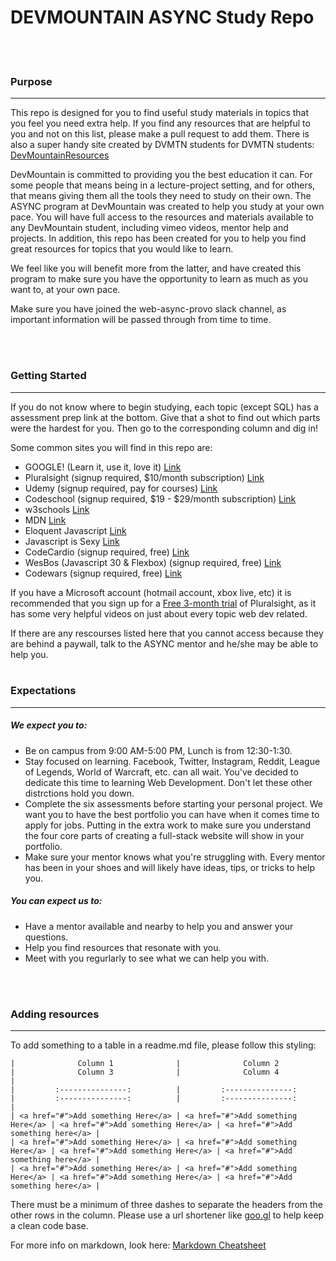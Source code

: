 # DEVMOUNTAIN ASYNC Study Repo
<br>
<br>

### Purpose
<hr>
This repo is designed for you to find useful study materials in topics that you feel you need extra help. If you find any resources that are helpful to you and not on this list, 
please make a pull request to add them. 
There is also a super handy site created by DVMTN students for DVMTN students: <a href="http://resources.devmountain.com/#/">DevMountainResources</a>

DevMountain is committed to providing you the best education it can. For some people that means being in a lecture-project setting, and for others, that means giving them all the 
tools they need to study on their own. The ASYNC program at DevMountain was created to help you study at your own pace. You will have full access to the resources and materials available to any DevMountain student, 
including vimeo videos, mentor help and projects. In addition, this repo has been created for you to help you find great resources for topics that you would like to learn. 

We feel like you will benefit more from the latter, and have created this program to make sure you have the opportunity to learn as much as 
you want to, at your own pace.

Make sure you have joined the web-async-provo slack channel, as important information will be passed through from time to time.

<br>
<br>


### Getting Started
<hr>
If you do not know where to begin studying, each topic (except SQL) has a assessment prep link at the bottom. Give that a shot to find out which parts were the hardest for you. Then go to the corresponding column and dig in!

Some common sites you will find in this repo are:
- GOOGLE! (Learn it, use it, love it) <a href="google.com">Link</a>
- Pluralsight (signup required, $10/month subscription) <a href="pluralsight.com">Link</a>
- Udemy (signup required, pay for courses) <a href="udemy.com">Link</a>
- Codeschool (signup required, $19 - $29/month subscription) <a href="codeschool.com">Link</a>
- w3schools <a href="w3schools.com">Link</a>
- MDN <a href="developer.mozilla.org/en-US/">Link</a>
- Eloquent Javascript <a href="http://eloquentjavascript.net/">Link</a>
- Javascript is Sexy <a href="http://javascriptissexy.com/">Link</a>
- CodeCardio  (signup required, free) <a href="codecard.io">Link</a>
- WesBos (Javascript 30 & Flexbox)  (signup required, free) <a href="http://wesbos.com/">Link</a>
- Codewars  (signup required, free) <a href="codewars.com">Link</a>


If you have a Microsoft account (hotmail account, xbox live, etc) it is recommended that you sign up for a <a href="https://www.visualstudio.com/dev-essentials/">Free 3-month trial</a> of Pluralsight, as it has some very helpful videos on just about every topic web dev related.

If there are any rescourses listed here that you cannot access because they are behind a paywall, talk to the ASYNC mentor and he/she may be able to help you. 
<br>
<br>

### Expectations
<hr>

##### We expect you to:
 - Be on campus from 9:00 AM-5:00 PM, Lunch is from 12:30-1:30. 
 - Stay focused on learning. Facebook, Twitter, Instagram, Reddit, League of Legends, World of Warcraft, etc. can all wait. You've decided to dedicate this time to learning Web Development. Don't let these other distrctions hold you down.
 - Complete the six assessments before starting your personal project. We want you to have the best portfolio you can have when it comes time to apply for jobs. Putting in the extra work to make sure you understand the four core parts of creating a full-stack website will show in your portfolio.
 - Make sure your mentor knows what you're struggling with. Every mentor has been in your shoes and will likely have ideas, tips, or tricks to help you.


##### You can expect us to:
 - Have a mentor available and nearby to help you and answer your questions.
 - Help you find resources that resonate with you.
 - Meet with you regurlarly to see what we can help you with.

<br>
<br>



### Adding resources
<hr>

To add something to a table in a readme.md file, please follow this styling:
```
|              Column 1              |              Column 2              |              Column 3              |              Column 4              |
|         :---------------:          |         :---------------:          |         :---------------:          |         :---------------:          |
| <a href="#">Add something Here</a> | <a href="#">Add something Here</a> | <a href="#">Add something Here</a> | <a href="#">Add something here</a> |
| <a href="#">Add something Here</a> | <a href="#">Add something Here</a> | <a href="#">Add something Here</a> | <a href="#">Add something here</a> |
| <a href="#">Add something Here</a> | <a href="#">Add something Here</a> | <a href="#">Add something Here</a> | <a href="#">Add something here</a> |

```

There must be a minimum of three dashes to separate the headers from the other rows in the column.
Please use a url shortener like <a href="https://goo.gl/">goo.gl</a> to help keep a clean code base.

For more info on markdown, look here: <a href="https://github.com/adam-p/markdown-here/wiki/Markdown-Cheatsheet#tables">Markdown Cheatsheet</a>
